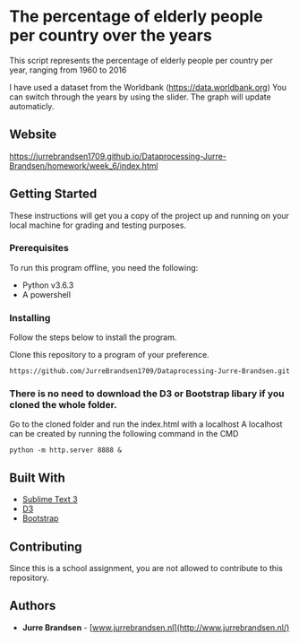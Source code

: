 # The percentage of elderly people per country over the years

This script represents the percentage of elderly people per country per year, 
ranging from 1960 to 2016

I have used a dataset from the Worldbank (https://data.worldbank.org)
You can switch through the years by using the slider.
The graph will update automaticly.

## Website

https://jurrebrandsen1709.github.io/Dataprocessing-Jurre-Brandsen/homework/week_6/index.html

## Getting Started

These instructions will get you a copy of the project up and running on your local machine for grading and testing purposes.

### Prerequisites

To run this program offline, you need the following:

* Python v3.6.3
* A powershell

### Installing

Follow the steps below to install the program.

Clone this repository to a program of your preference.

```
https://github.com/JurreBrandsen1709/Dataprocessing-Jurre-Brandsen.git
```

### There is no need to download the D3 or Bootstrap libary if you cloned the whole folder.

Go to the cloned folder and run the index.html with a localhost
A localhost can be created by running the following command in the CMD

```
python -m http.server 8888 &
```

## Built With

* [Sublime Text 3](https://www.sublimetext.com/3)
* [D3](https://d3js.org/)
* [Bootstrap](https://bootstrap.com/)

## Contributing

Since this is a school assignment, you are not allowed to contribute to this repository.

## Authors

* **Jurre Brandsen** - [www.jurrebrandsen.nl](http://www.jurrebrandsen.nl/)
